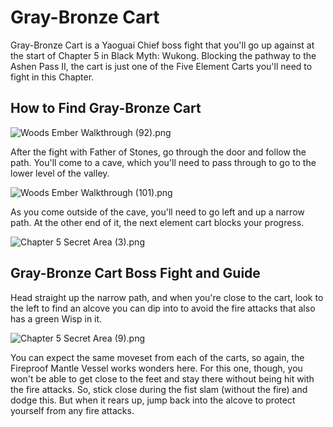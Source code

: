 # Gray-Bronze Cart

Gray-Bronze Cart is a Yaoguai Chief boss fight that you'll go up against at the start of Chapter 5 in Black Myth: Wukong. Blocking the pathway to the Ashen Pass II, the cart is just one of the Five Element Carts you'll need to fight in this Chapter. 

## How to Find Gray-Bronze Cart

![Woods Ember Walkthrough \(92\).png](https://oyster.ignimgs.com/mediawiki/apis.ign.com/black-myth-wukong/3/3c/Woods_Ember_Walkthrough_%2892%29.png)

After the fight with Father of Stones, go through the door and follow the path. You'll come to a cave, which you'll need to pass through to go to the lower level of the valley. 

![Woods Ember Walkthrough \(101\).png](https://oyster.ignimgs.com/mediawiki/apis.ign.com/black-myth-wukong/2/25/Woods_Ember_Walkthrough_%28101%29.png)

As you come outside of the cave, you'll need to go left and up a narrow path. At the other end of it, the next element cart blocks your progress. 

![Chapter 5 Secret Area \(3\).png](https://oyster.ignimgs.com/mediawiki/apis.ign.com/black-myth-wukong/1/16/Chapter_5_Secret_Area_%283%29.png)

## Gray-Bronze Cart Boss Fight and Guide

Head straight up the narrow path, and when you're close to the cart, look to the left to find an alcove you can dip into to avoid the fire attacks that also has a green Wisp in it. 

![Chapter 5 Secret Area \(9\).png](https://oyster.ignimgs.com/mediawiki/apis.ign.com/black-myth-wukong/9/93/Chapter_5_Secret_Area_%289%29.png)

You can expect the same moveset from each of the carts, so again, the Fireproof Mantle Vessel works wonders here. For this one, though, you won't be able to get close to the feet and stay there without being hit with the fire attacks. So, stick close during the fist slam (without the fire) and dodge this. But when it rears up, jump back into the alcove to protect yourself from any fire attacks. 
